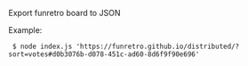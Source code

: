 Export funretro board to JSON

Example: 
```
 $ node index.js 'https://funretro.github.io/distributed/?sort=votes#d0b3076b-d078-451c-ad60-8d6f9f90e696'
```